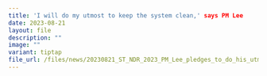 ```yaml
---
title: 'I will do my utmost to keep the system clean,' says PM Lee
date: 2023-08-21
layout: file
description: ""
image: ""
variant: tiptap
file_url: /files/news/20230821_ST_NDR_2023_PM_Lee_pledges_to_do_his_utmost_to_keep_the_system_clean.pdf
---
```

